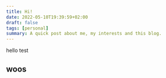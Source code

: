 ```yaml
---
title: Hi!
date: 2022-05-10T19:39:59+02:00
draft: false
tags: [personal]
summary: A quick post about me, my interests and this blog.
---
```


hello test

## woos